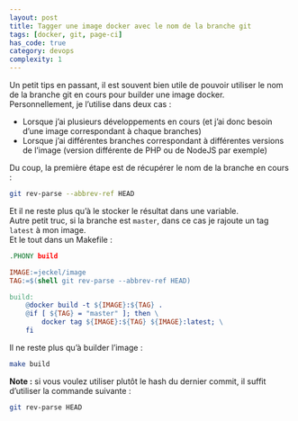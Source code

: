 ```yaml
---
layout: post
title: Tagger une image docker avec le nom de la branche git
tags: [docker, git, page-ci]
has_code: true
category: devops
complexity: 1
---
```

Un petit tips en passant, il est souvent bien utile de pouvoir utiliser le nom de la branche git en cours pour builder une image docker.  
Personnellement, je l’utilise dans deux cas :

-   Lorsque j’ai plusieurs développements en cours (et j’ai donc besoin d’une image correspondant à chaque branches)
-   Lorsque j’ai différentes branches correspondant à différentes versions de l’image (version différente de PHP ou de NodeJS par exemple)

Du coup, la première étape est de récupérer le nom de la branche en cours :

```bash
git rev-parse --abbrev-ref HEAD
```

Et il ne reste plus qu’à le stocker le résultat dans une variable.  
Autre petit truc, si la branche est `master`, dans ce cas je rajoute un tag `latest` à mon image.  
Et le tout dans un Makefile :

```Makefile
.PHONY build

IMAGE:=jeckel/image
TAG:=$(shell git rev-parse --abbrev-ref HEAD)

build:
	@docker build -t ${IMAGE}:${TAG} .
	@if [ ${TAG} = "master" ]; then \
		docker tag ${IMAGE}:${TAG} ${IMAGE}:latest; \
	fi
```

Il ne reste plus qu’à builder l’image :

```bash
make build
```

**Note :** si vous voulez utiliser plutôt le hash du dernier commit, il suffit d’utiliser la commande suivante :

```bash
git rev-parse HEAD
```
